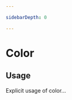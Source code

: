 ```yaml
---

sidebarDepth: 0

---
```


# Color <Badge text="in-progress" type="warning" vertical="middle" /> <Badge text="r3.1.0" type="info" vertical="middle" />


## Usage

Explicit usage of color...
